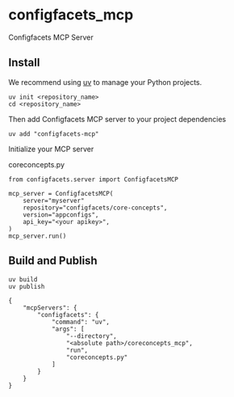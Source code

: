 # configfacets_mcp

Configfacets MCP Server

## Install

We recommend using [uv](https://docs.astral.sh/uv/) to manage your Python projects.

```
uv init <repository_name>
cd <repository_name>
```

Then add Configfacets MCP server to your project dependencies

```
uv add "configfacets-mcp"
```

Initialize your MCP server

coreconcepts.py

```
from configfacets.server import ConfigfacetsMCP

mcp_server = ConfigfacetsMCP(
    server="myserver"
    repository="configfacets/core-concepts",
    version="appconfigs",
    api_key="<your apikey>",
)
mcp_server.run()
```

## Build and Publish

```
uv build
uv publish
```

```
{
    "mcpServers": {
        "configfacets": {
            "command": "uv",
            "args": [
                "--directory",
                "<absolute path>/coreconcepts_mcp",
                "run",
                "coreconcepts.py"
            ]
        }
    }
}
```
